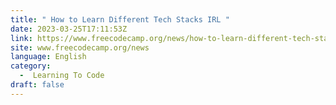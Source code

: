 ```yaml
---
title: " How to Learn Different Tech Stacks IRL "
date: 2023-03-25T17:11:53Z
link: https://www.freecodecamp.org/news/how-to-learn-different-tech-stacks/?utm_medium=RSS&utm_source=news.12bit.vn
site: www.freecodecamp.org/news
language: English
category:
  -  Learning To Code 
draft: false
---
```

